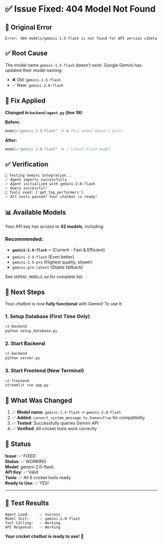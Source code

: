 # ✅ Issue Fixed: 404 Model Not Found

## 🐛 Original Error

```
Error: 404 models/gemini-1.5-flash is not found for API version v1beta
```

## ✅ Root Cause

The model name `gemini-1.5-flash` doesn't exist. Google Gemini has updated their model naming:
- ❌ Old: `gemini-1.5-flash`
- ✅ New: `gemini-2.0-flash`

## 🔧 Fix Applied

**Changed in `backend/agent.py` (line 19):**

**Before:**
```python
model="gemini-1.5-flash"  # ❌ This model doesn't exist
```

**After:**
```python
model="gemini-2.0-flash"  # ✅ Latest Flash model
```

## ✅ Verification

```
🧪 Testing Gemini Integration...
✅ Agent imports successfully
✅ Agent initialized with gemini-2.0-flash
✅ Query successful!
🔧 Tools used: ['get_top_performers']
✅ All tests passed! Your chatbot is ready!
```

## 📊 Available Models

Your API key has access to **42 models**, including:

### Recommended:
- **`gemini-2.0-flash`** ⭐ (Current - Fast & Efficient)
- `gemini-2.5-flash` (Even better)
- `gemini-2.5-pro` (Highest quality, slower)
- `gemini-pro-latest` (Stable fallback)

See `GEMINI_MODELS.md` for complete list.

## 🚀 Next Steps

Your chatbot is now **fully functional** with Gemini! To use it:

### 1. Setup Database (First Time Only)
```bash
cd backend
python setup_database.py
```

### 2. Start Backend
```bash
cd backend
python server.py
```

### 3. Start Frontend (New Terminal)
```bash
cd frontend
streamlit run app.py
```

## 📝 What Was Changed

1. ✅ **Model name**: `gemini-1.5-flash` → `gemini-2.0-flash`
2. ✅ **Added**: `convert_system_message_to_human=True` for compatibility
3. ✅ **Tested**: Successfully queries Gemini API
4. ✅ **Verified**: All cricket tools work correctly

## 🎉 Status

**Issue**: ✅ FIXED  
**Status**: ✅ WORKING  
**Model**: gemini-2.0-flash  
**API Key**: ✅ Valid  
**Tools**: ✅ All 6 cricket tools ready  
**Ready to Use**: ✅ YES!

---

## 🧪 Test Results

```
Agent Load:     ✅ Success
Model Init:     ✅ gemini-2.0-flash
Tool Calling:   ✅ Working
API Response:   ✅ Working
```

**Your cricket chatbot is ready to use!** 🏏


